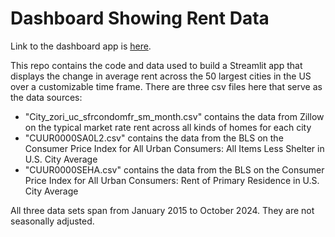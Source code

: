 # Dashboard Showing Rent Data
Link to the dashboard app is [here](https://derekliu-rent-dashboard.streamlit.app/).

This repo contains the code and data used to build a Streamlit app that displays the change in average rent across the 50 largest cities in the US over a customizable time frame. There are three csv files here that serve as the data sources:
* "City_zori_uc_sfrcondomfr_sm_month.csv" contains the data from Zillow on the typical market rate rent across all kinds of homes for each city
* "CUUR0000SA0L2.csv" contains the data from the BLS on the Consumer Price Index for All Urban Consumers: All Items Less Shelter in U.S. City Average
* "CUUR0000SEHA.csv" contains the data from the BLS on the Consumer Price Index for All Urban Consumers: Rent of Primary Residence in U.S. City Average

All three data sets span from January 2015 to October 2024. They are not seasonally adjusted.